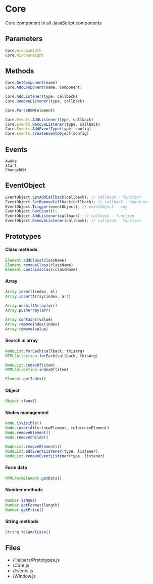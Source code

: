 # Core

Core component in all JavaScript components

## Parameters

```JavaScript
Core.WindowWidth
Core.WindowHeight
```

## Methods

```JavaScript
Core.GetComponent(name)
Core.AddComponent(name, component)

Core.AddListener(type, callback)
Core.RemoveListener(type, callback)

Core.ParseDOM(element)

Core.Events.AddListener(type, callback)
Core.Events.RemoveListener(type, callback)
Core.Events.AddEventType(type, config)
Core.Events.CreateEventObject(config)
```

## Events

```
Awake
Start
ChangeDOM
```

## EventObject

```JavaScript
EventObject.SetAddCallback(callback); // callback - function
EventObject.SetRemoveCallback(callback); // callback - function
EventObject.Trigger(eventObject); // eventObject - any
EventObject.GetCount();
EventObject.AddListener(callback); // callback - function
EventObject.RemoveListener(callback); // callback - function
```

## Prototypes

#### Class methods

```JavaScript
Element.addClass(className)
Element.removeClass(className)
Element.containsClass(className)
```

#### Array

```JavaScript
Array.insert(index, el)
Array.insertArray(index, arr)

Array.unshiftArray(arr)
Array.pushArray(arr)

Array.contains(value)
Array.removeIndex(index)
Array.remove(value)
```

#### Search in array

```JavaScript
NodeList.forEach(callback, thisArg)
HTMLCollection.forEach(callback, thisArg)

NodeList.indexOf(item)
HTMLCollection.indexOf(item)

Element.getIndex()
```

#### Object

```JavaScript
Object.clone()
```

#### Nodes management

```JavaScript
Node.isVisible()
Node.insertAfter(newElement, referenceElement)
Node.removeElement()
Node.removeChilds()

NodeList.removeElements()
NodeList.addEventListener(type, listener)
NodeList.removeEventListener(type, listener)
```

#### Form data

```JavaScript
HTMLFormElement.getData()
```

#### Number methods

```JavaScript
Number.isNaN()
Number.getFormat(length)
Number.getPrice()
```

#### String methods

```JavaScript
String.toCamelCase()
```

## Files

* /Helpers/Prototypes.js
* /Core.js
* /Events.js
* /Window.js